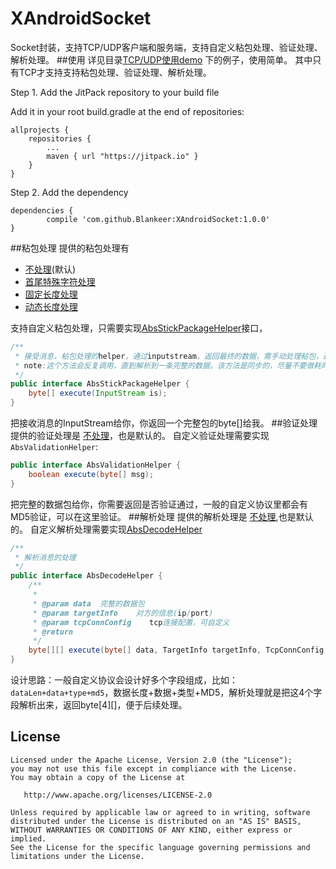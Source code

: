 # XAndroidSocket
Socket封装，支持TCP/UDP客户端和服务端，支持自定义粘包处理、验证处理、解析处理。
##使用
详见目录[TCP/UDP使用demo](https://github.com/Blankeer/XAndroidSocket/tree/master/app/src/main/java/com/blanke/xandroidsocket)
下的例子，使用简单。
其中只有TCP才支持支持粘包处理、验证处理、解析处理。

Step 1. Add the JitPack repository to your build file

Add it in your root build.gradle at the end of repositories:

	allprojects {
		repositories {
			...
			maven { url "https://jitpack.io" }
		}
	}
Step 2. Add the dependency

	dependencies {
	        compile 'com.github.Blankeer:XAndroidSocket:1.0.0'
	}

##粘包处理
提供的粘包处理有
- [不处理](https://github.com/Blankeer/XAndroidSocket/blob/master/lib/src/main/java/com/blanke/xsocket/tcp/client/helper/stickpackage/BaseStickPackageHelper.java)(默认)
- [首尾特殊字符处理](https://github.com/Blankeer/XAndroidSocket/blob/master/lib/src/main/java/com/blanke/xsocket/tcp/client/helper/stickpackage/SpecifiedStickPackageHelper.java)
- [固定长度处理](https://github.com/Blankeer/XAndroidSocket/blob/master/lib/src/main/java/com/blanke/xsocket/tcp/client/helper/stickpackage/StaticLenStickPackageHelper.java)
- [动态长度处理](https://github.com/Blankeer/XAndroidSocket/blob/master/lib/src/main/java/com/blanke/xsocket/tcp/client/helper/stickpackage/VariableLenStickPackageHelper.java)

支持自定义粘包处理，只需要实现[AbsStickPackageHelper](https://github.com/Blankeer/XAndroidSocket/blob/master/lib/src/main/java/com/blanke/xsocket/tcp/client/helper/stickpackage/AbsStickPackageHelper.java)接口，
```java
/**
 * 接受消息，粘包处理的helper，通过inputstream，返回最终的数据，需手动处理粘包，返回的byte[]是我们预期的完整数据
 * note:这个方法会反复调用，直到解析到一条完整的数据。该方法是同步的，尽量不要做耗时操作，否则会阻塞读取数据
 */
public interface AbsStickPackageHelper {
    byte[] execute(InputStream is);
}
```
把接收消息的InputStream给你，你返回一个完整包的byte[]给我。
##验证处理
提供的验证处理是 [不处理](https://github.com/Blankeer/XAndroidSocket/blob/master/lib/src/main/java/com/blanke/xsocket/tcp/client/helper/validation/BaseValidationHelper.java)，也是默认的。
自定义验证处理需要实现`AbsValidationHelper`:
```java
public interface AbsValidationHelper {
    boolean execute(byte[] msg);
}
```
把完整的数据包给你，你需要返回是否验证通过，一般的自定义协议里都会有MD5验证，可以在这里验证。
##解析处理
提供的解析处理是 [不处理](https://github.com/Blankeer/XAndroidSocket/blob/master/lib/src/main/java/com/blanke/xsocket/tcp/client/helper/decode/BaseDecodeHelper.java),也是默认的。
自定义解析处理需要实现[AbsDecodeHelper](https://github.com/Blankeer/XAndroidSocket/blob/master/lib/src/main/java/com/blanke/xsocket/tcp/client/helper/decode/AbsDecodeHelper.java)
```java
/**
 * 解析消息的处理
 */
public interface AbsDecodeHelper {
    /**
     *
     * @param data  完整的数据包
     * @param targetInfo    对方的信息(ip/port)
     * @param tcpConnConfig    tcp连接配置，可自定义
     * @return
     */
    byte[][] execute(byte[] data, TargetInfo targetInfo, TcpConnConfig tcpConnConfig);
}
```
设计思路：一般自定义协议会设计好多个字段组成，比如：`dataLen+data+type+md5`，数据长度+数据+类型+MD5，解析处理就是把这4个字段解析出来，返回byte[4][]，便于后续处理。


License
-------

    Licensed under the Apache License, Version 2.0 (the "License");
    you may not use this file except in compliance with the License.
    You may obtain a copy of the License at

       http://www.apache.org/licenses/LICENSE-2.0

    Unless required by applicable law or agreed to in writing, software
    distributed under the License is distributed on an "AS IS" BASIS,
    WITHOUT WARRANTIES OR CONDITIONS OF ANY KIND, either express or implied.
    See the License for the specific language governing permissions and
    limitations under the License.
